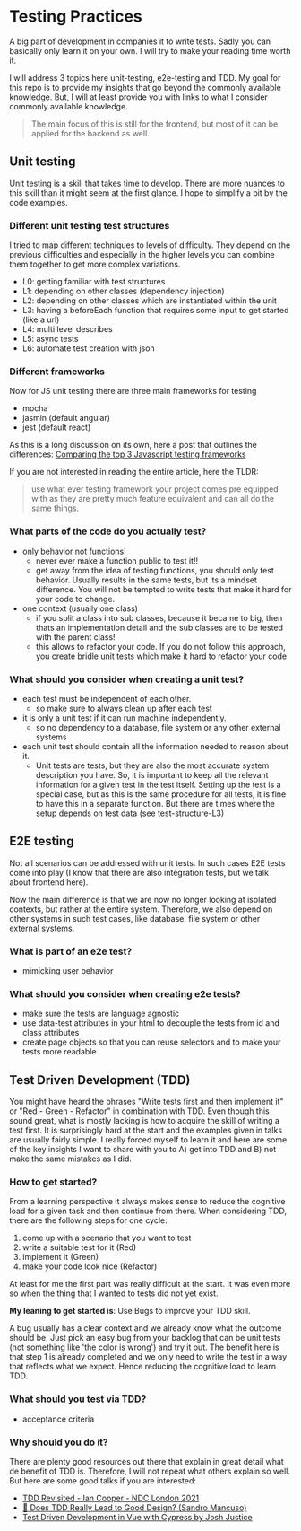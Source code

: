 # Testing Practices

A big part of development in companies it to write tests.
Sadly you can basically only learn it on your own.
I will try to make your reading time worth it.

I will address 3 topics here unit-testing, e2e-testing and TDD.
My goal for this repo is to provide my insights that go beyond the commonly available knowledge.
But, I will at least provide you with links to what I consider commonly available knowledge.

> The main focus of this is still for the frontend, but most of it can be applied for the backend as well.

## Unit testing

Unit testing is a skill that takes time to develop.
There are more nuances to this skill than it might seem at the first glance.
I hope to simplify a bit by the code examples.

### Different unit testing test structures

I tried to map different techniques to levels of difficulty.
They depend on the previous difficulties and especially in the higher levels you can combine them together to get more complex variations.

- L0: getting familiar with test structures
- L1: depending on other classes (dependency injection)
- L2: depending on other classes which are instantiated within the unit
- L3: having a beforeEach function that requires some input to get started (like a url)
- L4: multi level describes
- L5: async tests
- L6: automate test creation with json

### Different frameworks

Now for JS unit testing there are three main frameworks for testing

- mocha
- jasmin (default angular)
- jest (default react)

As this is a long discussion on its own, here a post that outlines the differences: [Comparing the top 3 Javascript testing frameworks](https://dev.to/heroku/comparing-the-top-3-javascript-testing-frameworks-2cco#:~:text=Mocha%2C%20Jest%2C%20and%20Jasmine%20are,and%20documentation%20available%20than%20Jest.)

If you are not interested in reading the entire article, here the TLDR:

> use what ever testing framework your project comes pre equipped with as they are pretty much feature equivalent and can all do the same things.

### What parts of the code do you actually test?

- only behavior not functions!
  - never ever make a function public to test it!!
  - get away from the idea of testing functions, you should only test behavior.
  Usually results in the same tests, but its a mindset difference.
  You will not be tempted to write tests that make it hard for your code to change.
- one context (usually one class)
  - if you split a class into sub classes, because it became to big, then thats an implementation detail and the sub classes are to be tested with the parent class!
  - this allows to refactor your code. If you do not follow this approach, you create bridle unit tests which make it hard to refactor your code

### What should you consider when creating a unit test?

- each test must be independent of each other.
  - so make sure to always clean up after each test
- it is only a unit test if it can run machine independently.
  - so no dependency to a database, file system or any other external systems
- each unit test should contain all the information needed to reason about it.
  - Unit tests are tests, but they are also the most accurate system description you have.
  So, it is important to keep all the relevant information for a given test in the test itself.
  Setting up the test is a special case, but as this is the same procedure for all tests, it is fine to have this in a separate function.
  But there are times where the setup depends on test data (see test-structure-L3)

## E2E testing

Not all scenarios can be addressed with unit tests.
In such cases E2E tests come into play (I know that there are also integration tests, but we talk about frontend here).

Now the main difference is that we are now no longer looking at isolated contexts, but rather at the entire system.
Therefore, we also depend on other systems in such test cases, like database, file system or other external systems.



### What is part of an e2e test?

- mimicking user behavior

### What should you consider when creating e2e tests?

- make sure the tests are language agnostic
- use data-test attributes in your html to decouple the tests from id and class attributes
- create page objects so that you can reuse selectors and to make your tests more readable

## Test Driven Development (TDD)

You might have heard the phrases "Write tests first and then implement it" or "Red - Green - Refactor" in combination with TDD.
Even though this sound great, what is mostly lacking is how to acquire the skill of writing a test first.
It is surprisingly hard at the start and the examples given in talks are usually fairly simple.
I really forced myself to learn it and here are some of the key insights I want to share with you to A) get into TDD and B) not make the same mistakes as I did.

### How to get started?

From a learning perspective it always makes sense to reduce the cognitive load for a given task and then continue from there.
When considering TDD, there are the following steps for one cycle:

1. come up with a scenario that you want to test
2. write a suitable test for it (Red)
3. implement it (Green)
4. make your code look nice (Refactor)

At least for me the first part was really difficult at the start.
It was even more so when the thing that I wanted to tests did not yet exist.

**My leaning to get started is**: Use Bugs to improve your TDD skill.

A bug usually has a clear context and we already know what the outcome should be.
Just pick an easy bug from your backlog that can be unit tests (not something like 'the color is wrong') and try it out.
The benefit here is that step 1 is already completed and we only need to write the test in a way that reflects what we expect.
Hence reducing the cognitive load to learn TDD.

### What should you test via TDD?

- acceptance criteria

### Why should you do it?

There are plenty good resources out there that explain in great detail what de benefit of TDD is.
Therefore, I will not repeat what others explain so well.
But here are some good talks if you are interested:

- [TDD Revisited - Ian Cooper - NDC London 2021](https://www.youtube.com/watch?v=vOO3hulIcsY)
- [🚀 Does TDD Really Lead to Good Design? (Sandro Mancuso)](https://www.youtube.com/watch?v=KyFVA4Spcgg)
- [Test Driven Development in Vue with Cypress by Josh Justice](https://www.youtube.com/watch?v=MU7K_V6rFjM)
